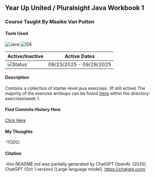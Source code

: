 ## Year Up United / Pluralsight Java Workbook 1
### Course Taught By Maaike Van Putten

#### Tools Used
![Java](https://img.shields.io/badge/language-Java-blue.svg)
![IDE](https://img.shields.io/badge/IDE-IntelliJ-orange)

| Active/Inactive | Active Dates |
| --- | --- |
| ![Status](https://img.shields.io/badge/status-inactive-lightgrey)| 09/23/2025 - 09/29/2025|

#### Description
Contains a collection of starter-level java exercises. (If still active) The majority of the exercise 
writeups can be found [Here](https://github.com/BrightBoost/learningjava) within the directory: exercises\week 1.

#### Find Commits History Here
[Click Here](https://github.com/gitraspigner/workbook-1/commits/master)

#### My Thoughts
-TODO:

#### Citation
-this README.md was partially generated by ChatGPT
OpenAI. (2025). ChatGPT (Oct 1 version) [Large language model]. https://chatgpt.com/
